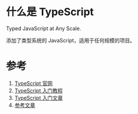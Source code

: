 # 什么是 TypeScript

Typed JavaScript at Any Scale.

添加了类型系统的 JavaScript，适用于任何规模的项目。

# 参考

1. [TypeScript 官网](https://www.typescriptlang.org/)
2. [TypeScript 入门教程](http://ts.xcatliu.com/)
3. [TypeScript 入门文章](https://juejin.cn/post/7018805943710253086)
4. [参考文章](https://blog.csdn.net/ladream/article/details/122972356)

